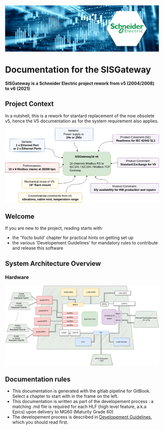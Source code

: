 ![bandeau SE](images/Schneider_Electric_2000x600px_connectivity.jpg)
# Documentation for the SISGateway

**SISGateway is a Schneider Electric project rework from v5 (2004/2008) to v6 (2021)**

## Project Context

In a nutshell, this is a rework for stantard replacement of the now obsolete v5, hence the V5 documentation as for the system requirement also applies.

![Product context in a nutshell](images/product-nutshell.png)

## Welcome

If you are new to the project, reading starts with:

* the 'Yocto build' chapter for practical hints on getting set up
* the various 'Developement Guidelines' for mandatory rules to contribute and release this software

## System Architecture Overview

### Hardware

![Hardware Overview](images/hardware-overview.png)

## Documentation rules

* This documentation is generated with the gitlab pipeline for GitBook. Select a chapter to start with in the frame on the left.
* This documentation is written as part of the developement process : a matching .md file is required for each HLF (high level feature, a.k.a Epics) upon delivery to MG60 (Maturity Grade 60)
* The developement process is described in [Developement Guidelines](01_development_methods/development.md), which you should read first.
